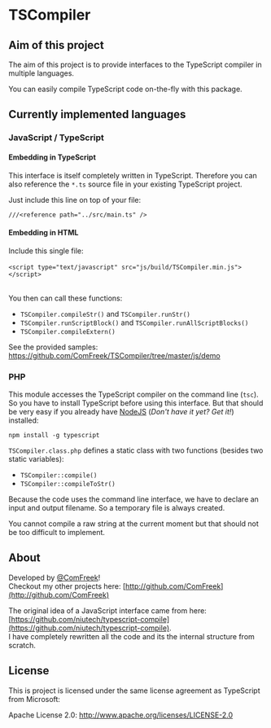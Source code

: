 # TSCompiler

## Aim of this project

The aim of this project is to provide interfaces to the TypeScript compiler in multiple languages.

You can easily compile TypeScript code on-the-fly with this package.

## Currently implemented languages

### JavaScript / TypeScript

#### Embedding in TypeScript

This interface is itself completely written in TypeScript. Therefore you can also reference the `*.ts` source file in your existing TypeScript project.

Just include this line on top of your file:

`///<reference path="../src/main.ts" />`
<br />

#### Embedding in HTML

Include this single file:
<br /><br />
`<script type="text/javascript" src="js/build/TSCompiler.min.js"></script>`
<br /><br />

You then can call these functions:

- `TSCompiler.compileStr()` and `TSCompiler.runStr()`
- `TSCompiler.runScriptBlock()` and `TSCompiler.runAllScriptBlocks()`
- `TSCompiler.compileExtern()`

See the provided samples: <https://github.com/ComFreek/TSCompiler/tree/master/js/demo>

### PHP

This module accesses the TypeScript compiler on the command line (`tsc`). <br />
So you have to install TypeScript before using this interface. But that should be very easy if you already have [NodeJS](http://nodejs.org/) (<i>Don't have it yet? Get it!</i>) installed:

`npm install -g typescript`

`TSCompiler.class.php` defines a static class with two functions (besides two static variables):

- `TSCompiler::compile()`
- `TSCompiler::compileToStr()`

Because the code uses the command line interface, we have to declare an input and output filename.
So a temporary file is always created.

You cannot compile a raw string at the current moment but that should not be too difficult to implement.


## About

Developed by [@ComFreek](http://twitter.com/comfreek)!
<br />Checkout my other projects here: [http://github.com/ComFreek](http://github.com/ComFreek)

The original idea of a JavaScript interface came from here: [https://github.com/niutech/typescript-compile](https://github.com/niutech/typescript-compile).
<br />
I have completely rewritten all the code and its the internal structure from scratch.



## License

This is project is licensed under the same license agreement as TypeScript from Microsoft:

Apache License 2.0: <http://www.apache.org/licenses/LICENSE-2.0>